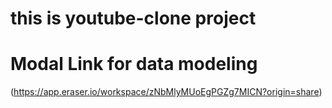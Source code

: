 # this is youtube-clone project

# Modal Link for data modeling
(https://app.eraser.io/workspace/zNbMlyMUoEgPGZg7MICN?origin=share)
